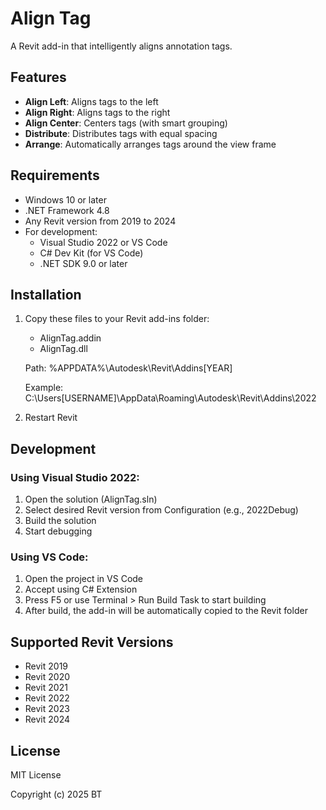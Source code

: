 # Align Tag

A Revit add-in that intelligently aligns annotation tags.

## Features

- **Align Left**: Aligns tags to the left
- **Align Right**: Aligns tags to the right
- **Align Center**: Centers tags (with smart grouping)
- **Distribute**: Distributes tags with equal spacing
- **Arrange**: Automatically arranges tags around the view frame

## Requirements

- Windows 10 or later
- .NET Framework 4.8
- Any Revit version from 2019 to 2024
- For development:
  - Visual Studio 2022 or VS Code
  - C# Dev Kit (for VS Code)
  - .NET SDK 9.0 or later

## Installation

1. Copy these files to your Revit add-ins folder:
   - AlignTag.addin
   - AlignTag.dll

   Path: %APPDATA%\Autodesk\Revit\Addins\[YEAR]
   
   Example: C:\Users\[USERNAME]\AppData\Roaming\Autodesk\Revit\Addins\2022

2. Restart Revit

## Development

### Using Visual Studio 2022:

1. Open the solution (AlignTag.sln)
2. Select desired Revit version from Configuration (e.g., 2022Debug)
3. Build the solution
4. Start debugging

### Using VS Code:

1. Open the project in VS Code
2. Accept using C# Extension
3. Press F5 or use Terminal > Run Build Task to start building
4. After build, the add-in will be automatically copied to the Revit folder

## Supported Revit Versions

- Revit 2019
- Revit 2020
- Revit 2021
- Revit 2022
- Revit 2023
- Revit 2024

## License

MIT License

Copyright (c) 2025 BT
